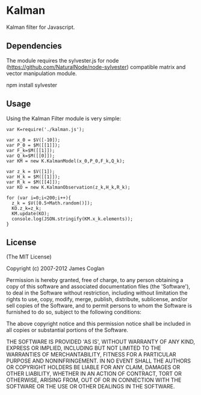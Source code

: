 # Kalman

Kalman filter for Javascript.

## Dependencies
The module requires the  sylvester.js for node (https://github.com/NaturalNode/node-sylvester) compatible matrix and vector manipulation module.

npm install sylvester

## Usage
Using the Kalman Filter module is very simple:

```
var K=require('./kalman.js');

var x_0 = $V([-10]);
var P_0 = $M([[1]]);
var F_k=$M([[1]]);
var Q_k=$M([[0]]);
var KM = new K.KalmanModel(x_0,P_0,F_k,Q_k);

var z_k = $V([1]);
var H_k = $M([[1]]);
var R_k = $M([[4]]);
var KO = new K.KalmanObservation(z_k,H_k,R_k);

for (var i=0;i<200;i++){
  z_k = $V([0.5+Math.random()]);
  KO.z_k=z_k;
  KM.update(KO);
  console.log(JSON.stringify(KM.x_k.elements));
}

```
## License

(The MIT License)

Copyright (c) 2007-2012 James Coglan

Permission is hereby granted, free of charge, to any person obtaining a copy of
this software and associated documentation files (the 'Software'), to deal in
the Software without restriction, including without limitation the rights to use,
copy, modify, merge, publish, distribute, sublicense, and/or sell copies of the
Software, and to permit persons to whom the Software is furnished to do so,
subject to the following conditions:

The above copyright notice and this permission notice shall be included in all
copies or substantial portions of the Software.

THE SOFTWARE IS PROVIDED 'AS IS', WITHOUT WARRANTY OF ANY KIND, EXPRESS OR
IMPLIED, INCLUDING BUT NOT LIMITED TO THE WARRANTIES OF MERCHANTABILITY, FITNESS
FOR A PARTICULAR PURPOSE AND NONINFRINGEMENT. IN NO EVENT SHALL THE AUTHORS OR
COPYRIGHT HOLDERS BE LIABLE FOR ANY CLAIM, DAMAGES OR OTHER LIABILITY, WHETHER
IN AN ACTION OF CONTRACT, TORT OR OTHERWISE, ARISING FROM, OUT OF OR IN
CONNECTION WITH THE SOFTWARE OR THE USE OR OTHER DEALINGS IN THE SOFTWARE.
